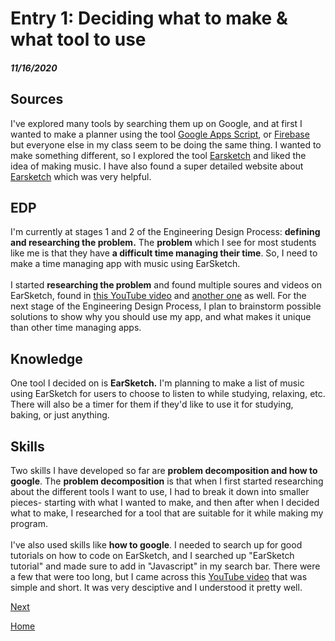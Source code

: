 # Entry 1: Deciding what to make & what tool to use
##### 11/16/2020

## Sources
I've explored many tools by searching them up on Google, and at first I wanted to make a planner using the tool <a href="https://developers.google.com/apps-script">Google Apps Script</a>, or <a href="https://firebase.google.com/">Firebase</a> but everyone else in my class seem to be doing the same thing. 
I wanted to make something different, so I explored the tool <a href="https://earsketch.gatech.edu/landing/#/">Earsketch</a> and liked the idea of making music. 
I have also found a super detailed website about <a href="https://earsketch.gatech.edu/itec2120/book.html#:~:text=EarSketch%20is%20a%20DAW%20(Digital,to%20create%20music%20using%20Python.&text=Instead%20of%20providing%20a%20GUI,Python%20code%20to%20create%20music.">Earsketch</a> which was very helpful.


## EDP
I'm currently at stages 1 and 2 of the Engineering Design Process: <b>defining and researching the problem.</b> The <b>problem</b> which I see for most students like me 
is that they have <b>a difficult time managing their time</b>.
So, I need to make a time managing app with music using EarSketch. 
<br>
<br>
I started <b>researching the problem</b> and found multiple soures and videos on EarSketch, found in 
<a href="https://www.youtube.com/watch?v=zCfvzIWUikE">this YouTube video</a> and <a href="https://www.youtube.com/watch?v=EIxwRrARmdo">another one</a> as well.
For the next stage of the Engineering Design Process, I plan to brainstorm possible solutions to show why you should use my app, and what makes it unique than other time managing apps.

## Knowledge
One tool I decided on is <b>EarSketch.</b> I'm planning to make a list of music using EarSketch for users to choose to listen to while studying, relaxing, etc. There will also be a timer for them if they'd like to use it for studying, baking, or just anything.

## Skills 
Two skills I have developed so far are <b>problem decomposition and how to google</b>. The <b>problem decomposition</b> is that when I first started researching about the different tools I want to use, I had to break it down into smaller pieces- starting with what I wanted to make, and then after when I decided what to make, I researched for a tool that are suitable for it while making my program.
<br>
<br>
I've also used skills like <b>how to google</b>. I needed to search up for good tutorials on how to code on EarSketch, and I searched up "EarSketch tutorial" and made sure to add in "Javascript" in my search bar. 
There were a few that were too long, but I came across this <a href="https://www.youtube.com/watch?v=zCfvzIWUikE">YouTube video</a> that was simple and short. It was very desciptive and I understood it pretty well.


[Next](entry02.md)

[Home](../README.md)